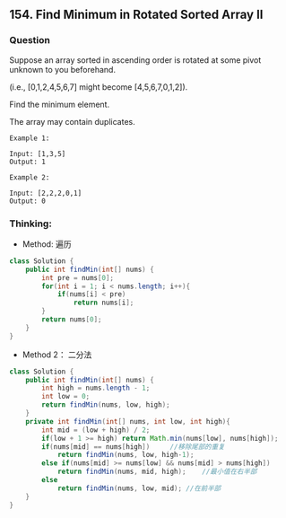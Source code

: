 ## 154. Find Minimum in Rotated Sorted Array II

### Question
Suppose an array sorted in ascending order is rotated at some pivot unknown to you beforehand.

(i.e.,  [0,1,2,4,5,6,7] might become  [4,5,6,7,0,1,2]).

Find the minimum element.

The array may contain duplicates.

```
Example 1:

Input: [1,3,5]
Output: 1

Example 2:

Input: [2,2,2,0,1]
Output: 0
```


### Thinking:
* Method: 遍历

```Java
class Solution {
    public int findMin(int[] nums) {
        int pre = nums[0];
        for(int i = 1; i < nums.length; i++){
            if(nums[i] < pre)
                return nums[i];
        }
        return nums[0];
    }
}
```

* Method 2： 二分法

```Java
class Solution {
    public int findMin(int[] nums) {
        int high = nums.length - 1;
        int low = 0;
        return findMin(nums, low, high);
    }
    private int findMin(int[] nums, int low, int high){
        int mid = (low + high) / 2;
        if(low + 1 >= high) return Math.min(nums[low], nums[high]);
        if(nums[mid] == nums[high])		//移除尾部的重复
            return findMin(nums, low, high-1);
        else if(nums[mid] >= nums[low] && nums[mid] > nums[high])
            return findMin(nums, mid, high);	//最小值在右半部
        else
            return findMin(nums, low, mid);	//在前半部
    }
}
```
